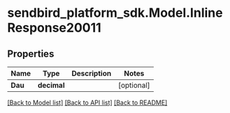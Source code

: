 
# sendbird_platform_sdk.Model.InlineResponse20011

## Properties

Name | Type | Description | Notes
------------ | ------------- | ------------- | -------------
**Dau** | **decimal** |  | [optional] 

[[Back to Model list]](../README.md#documentation-for-models)
[[Back to API list]](../README.md#documentation-for-api-endpoints)
[[Back to README]](../README.md)

